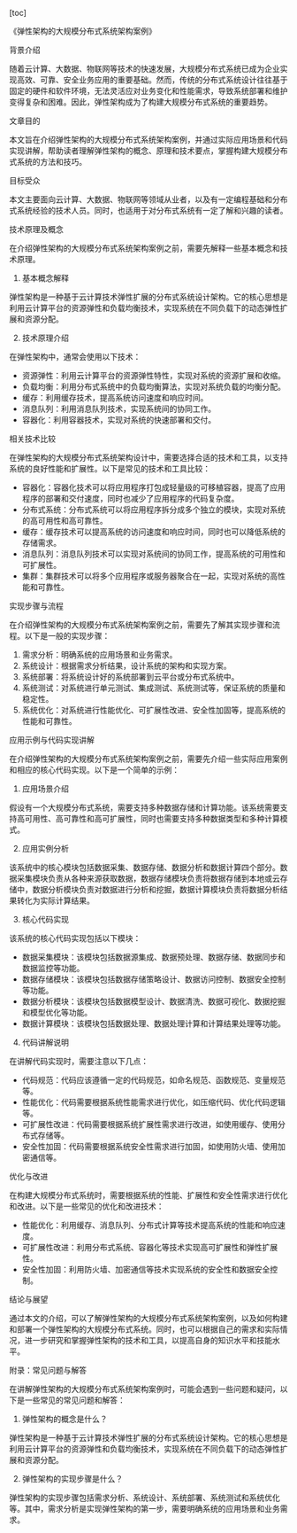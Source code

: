 
[toc]                    
                
                
《弹性架构的大规模分布式系统架构案例》

背景介绍

随着云计算、大数据、物联网等技术的快速发展，大规模分布式系统已成为企业实现高效、可靠、安全业务应用的重要基础。然而，传统的分布式系统设计往往基于固定的硬件和软件环境，无法灵活应对业务变化和性能需求，导致系统部署和维护变得复杂和困难。因此，弹性架构成为了构建大规模分布式系统的重要趋势。

文章目的

本文旨在介绍弹性架构的大规模分布式系统架构案例，并通过实际应用场景和代码实现讲解，帮助读者理解弹性架构的概念、原理和技术要点，掌握构建大规模分布式系统的方法和技巧。

目标受众

本文主要面向云计算、大数据、物联网等领域从业者，以及有一定编程基础和分布式系统经验的技术人员。同时，也适用于对分布式系统有一定了解和兴趣的读者。

技术原理及概念

在介绍弹性架构的大规模分布式系统架构案例之前，需要先解释一些基本概念和技术原理。

1. 基本概念解释

弹性架构是一种基于云计算技术弹性扩展的分布式系统设计架构。它的核心思想是利用云计算平台的资源弹性和负载均衡技术，实现系统在不同负载下的动态弹性扩展和资源分配。

2. 技术原理介绍

在弹性架构中，通常会使用以下技术：

- 资源弹性：利用云计算平台的资源弹性特性，实现对系统的资源扩展和收缩。
- 负载均衡：利用分布式系统中的负载均衡算法，实现对系统负载的均衡分配。
- 缓存：利用缓存技术，提高系统访问速度和响应时间。
- 消息队列：利用消息队列技术，实现系统间的协同工作。
- 容器化：利用容器技术，实现对系统的快速部署和交付。

相关技术比较

在弹性架构的大规模分布式系统架构设计中，需要选择合适的技术和工具，以支持系统的良好性能和扩展性。以下是常见的技术和工具比较：

- 容器化：容器化技术可以将应用程序打包成轻量级的可移植容器，提高了应用程序的部署和交付速度，同时也减少了应用程序的代码复杂度。
- 分布式系统：分布式系统可以将应用程序拆分成多个独立的模块，实现对系统的高可用性和高可靠性。
- 缓存：缓存技术可以提高系统的访问速度和响应时间，同时也可以降低系统的存储需求。
- 消息队列：消息队列技术可以实现对系统间的协同工作，提高系统的可用性和可扩展性。
- 集群：集群技术可以将多个应用程序或服务器聚合在一起，实现对系统的高性能和可靠性。

实现步骤与流程

在介绍弹性架构的大规模分布式系统架构案例之前，需要先了解其实现步骤和流程。以下是一般的实现步骤：

1. 需求分析：明确系统的应用场景和业务需求。
2. 系统设计：根据需求分析结果，设计系统的架构和实现方案。
3. 系统部署：将系统设计好的系统部署到云平台或分布式系统中。
4. 系统测试：对系统进行单元测试、集成测试、系统测试等，保证系统的质量和稳定性。
5. 系统优化：对系统进行性能优化、可扩展性改进、安全性加固等，提高系统的性能和可靠性。

应用示例与代码实现讲解

在介绍弹性架构的大规模分布式系统架构案例之前，需要先介绍一些实际应用案例和相应的核心代码实现。以下是一个简单的示例：

1. 应用场景介绍

假设有一个大规模分布式系统，需要支持多种数据存储和计算功能。该系统需要支持高可用性、高可靠性和高可扩展性，同时也需要支持多种数据类型和多种计算模式。

2. 应用实例分析

该系统中的核心模块包括数据采集、数据存储、数据分析和数据计算四个部分。数据采集模块负责从各种来源获取数据，数据存储模块负责将数据存储到本地或云存储中，数据分析模块负责对数据进行分析和挖掘，数据计算模块负责将数据分析结果转化为实际计算结果。

3. 核心代码实现

该系统的核心代码实现包括以下模块：

- 数据采集模块：该模块包括数据源集成、数据预处理、数据存储、数据同步和数据监控等功能。
- 数据存储模块：该模块包括数据存储策略设计、数据访问控制、数据安全控制等功能。
- 数据分析模块：该模块包括数据模型设计、数据清洗、数据可视化、数据挖掘和模型优化等功能。
- 数据计算模块：该模块包括数据处理、数据处理计算和计算结果处理等功能。

4. 代码讲解说明

在讲解代码实现时，需要注意以下几点：

- 代码规范：代码应该遵循一定的代码规范，如命名规范、函数规范、变量规范等。
- 性能优化：代码需要根据系统性能需求进行优化，如压缩代码、优化代码逻辑等。
- 可扩展性改进：代码需要根据系统扩展性需求进行改进，如使用缓存、使用分布式存储等。
- 安全性加固：代码需要根据系统安全性需求进行加固，如使用防火墙、使用加密通信等。

优化与改进

在构建大规模分布式系统时，需要根据系统的性能、扩展性和安全性需求进行优化和改进。以下是一些常见的优化和改进技术：

- 性能优化：利用缓存、消息队列、分布式计算等技术提高系统的性能和响应速度。
- 可扩展性改进：利用分布式系统、容器化等技术实现高可扩展性和弹性扩展性。
- 安全性加固：利用防火墙、加密通信等技术实现系统的安全性和数据安全控制。

结论与展望

通过本文的介绍，可以了解弹性架构的大规模分布式系统架构案例，以及如何构建和部署一个弹性架构的大规模分布式系统。同时，也可以根据自己的需求和实际情况，进一步研究和掌握弹性架构的技术和工具，以提高自身的知识水平和技能水平。

附录：常见问题与解答

在讲解弹性架构的大规模分布式系统架构案例时，可能会遇到一些问题和疑问，以下是一些常见的常见问题和解答：

1. 弹性架构的概念是什么？

弹性架构是一种基于云计算技术弹性扩展的分布式系统设计架构。它的核心思想是利用云计算平台的资源弹性和负载均衡技术，实现系统在不同负载下的动态弹性扩展和资源分配。

2. 弹性架构的实现步骤是什么？

弹性架构的实现步骤包括需求分析、系统设计、系统部署、系统测试和系统优化等。其中，需求分析是实现弹性架构的第一步，需要明确系统的应用场景和业务需求。

